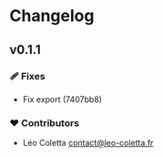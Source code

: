 # Changelog


## v0.1.1


### 🩹 Fixes

  - Fix export (7407bb8)

### ❤️  Contributors

- Léo Coletta <contact@leo-coletta.fr>

